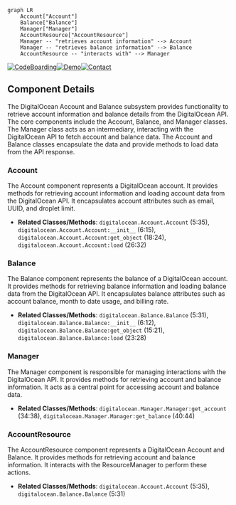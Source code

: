 ```mermaid
graph LR
    Account["Account"]
    Balance["Balance"]
    Manager["Manager"]
    AccountResource["AccountResource"]
    Manager -- "retrieves account information" --> Account
    Manager -- "retrieves balance information" --> Balance
    AccountResource -- "interacts with" --> Manager
```
[![CodeBoarding](https://img.shields.io/badge/Generated%20by-CodeBoarding-9cf?style=flat-square)](https://github.com/CodeBoarding/CodeBoarding)[![Demo](https://img.shields.io/badge/Try%20our-Demo-blue?style=flat-square)](https://www.codeboarding.org/demo)[![Contact](https://img.shields.io/badge/Contact%20us%20-%20codeboarding@gmail.com-lightgrey?style=flat-square)](mailto:codeboarding@gmail.com)

## Component Details

The DigitalOcean Account and Balance subsystem provides functionality to retrieve account information and balance details from the DigitalOcean API. The core components include the Account, Balance, and Manager classes. The Manager class acts as an intermediary, interacting with the DigitalOcean API to fetch account and balance data. The Account and Balance classes encapsulate the data and provide methods to load data from the API response.

### Account
The Account component represents a DigitalOcean account. It provides methods for retrieving account information and loading account data from the DigitalOcean API. It encapsulates account attributes such as email, UUID, and droplet limit.
- **Related Classes/Methods**: `digitalocean.Account.Account` (5:35), `digitalocean.Account.Account:__init__` (6:15), `digitalocean.Account.Account:get_object` (18:24), `digitalocean.Account.Account:load` (26:32)

### Balance
The Balance component represents the balance of a DigitalOcean account. It provides methods for retrieving balance information and loading balance data from the DigitalOcean API. It encapsulates balance attributes such as account balance, month to date usage, and billing rate.
- **Related Classes/Methods**: `digitalocean.Balance.Balance` (5:31), `digitalocean.Balance.Balance:__init__` (6:12), `digitalocean.Balance.Balance:get_object` (15:21), `digitalocean.Balance.Balance:load` (23:28)

### Manager
The Manager component is responsible for managing interactions with the DigitalOcean API. It provides methods for retrieving account and balance information. It acts as a central point for accessing account and balance data.
- **Related Classes/Methods**: `digitalocean.Manager.Manager:get_account` (34:38), `digitalocean.Manager.Manager:get_balance` (40:44)

### AccountResource
The AccountResource component represents a DigitalOcean Account and Balance. It provides methods for retrieving account and balance information. It interacts with the ResourceManager to perform these actions.
- **Related Classes/Methods**: `digitalocean.Account.Account` (5:35), `digitalocean.Balance.Balance` (5:31)